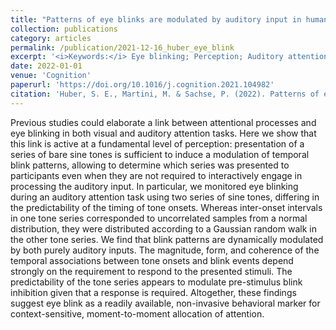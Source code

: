 ```yaml
---
title: "Patterns of eye blinks are modulated by auditory input in humans"
collection: publications
category: articles
permalink: /publication/2021-12-16_huber_eye_blink
excerpt: '<i>Keywords:</i> Eye blinking; Perception; Auditory attention task; Synchronization; Motor response; Predictability; Behavioral marker'
date: 2022-01-01
venue: 'Cognition'
paperurl: 'https://doi.org/10.1016/j.cognition.2021.104982'
citation: 'Huber, S. E., Martini, M. & Sachse, P. (2022). Patterns of eye blinks are modulated by auditory input in humans. <i>Cognition, 221</i>, 104982.'
---
```


Previous studies could elaborate a link between attentional processes and eye blinking in both visual and auditory attention tasks. Here we show that this link is active at a fundamental level of perception: presentation of a series of bare sine tones is sufficient to induce a modulation of temporal blink patterns, allowing to determine which series was presented to participants even when they are not required to interactively engage in processing the auditory input. In particular, we monitored eye blinking during an auditory attention task using two series of sine tones, differing in the predictability of the timing of tone onsets. Whereas inter-onset intervals in one tone series corresponded to uncorrelated samples from a normal distribution, they were distributed according to a Gaussian random walk in the other tone series. We find that blink patterns are dynamically modulated by both purely auditory inputs. The magnitude, form, and coherence of the temporal associations between tone onsets and blink events depend strongly on the requirement to respond to the presented stimuli. The predictability of the tone series appears to modulate pre-stimulus blink inhibition given that a response is required. Altogether, these findings suggest eye blink as a readily available, non-invasive behavioral marker for context-sensitive, moment-to-moment allocation of attention.